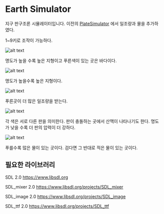 # Earth Simulator
지구 판구조론 시뮬레이터입니다.
이전의 [PlateSimulator](https://github.com/apple01644/PlateSimulator) 에서
일조량과 물을 추가하였다.

1~9키로 조작이 가능하다.

![alt text](https://raw.githubusercontent.com/apple01644/EarthSimulator/master/screenshot/1.png "물과 지형 동시에 보기")

명도가 높을 수록 높은 지형이고 푸른색이 있는 곳은 바다이다.

![alt text](https://raw.githubusercontent.com/apple01644/EarthSimulator/master/screenshot/2.png "지형 보기")

명도가 높을수록 높은 지형이다.

![alt text](https://raw.githubusercontent.com/apple01644/EarthSimulator/master/screenshot/3.png "일조량 보기")

푸른곳이 더 많은 일조량을 받는다.

![alt text](https://raw.githubusercontent.com/apple01644/EarthSimulator/master/screenshot/4.png "판 보기")

각 색은 서로 다른 판을 의미한다. 판이 충돌하는 곳에서 산맥이 나타나기도 한다.
명도가 낮을 수록 더 판의 압력이 더 강하다.

![alt text](https://raw.githubusercontent.com/apple01644/EarthSimulator/master/screenshot/5.png "물 보기")

푸를수록 많은 물이 있는 곳이다. 검다면 그 반대로 적은 물이 있는 곳이다.




## 필요한 라이브러리
SDL 2.0 <https://www.libsdl.org>

SDL_mixer 2.0 <https://www.libsdl.org/projects/SDL_mixer>

SDL_image 2.0 <https://www.libsdl.org/projects/SDL_image>

SDL_ttf 2.0 <https://www.libsdl.org/projects/SDL_ttf>
